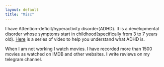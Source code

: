 ```yaml
---
layout: default
title: "Misc"
---
```


I have Attention-deficit/hyperactivity disorder(ADHD). It is a developmental disorder whose symptoms start in childhood(specifically from 3 to 7 years old). [Here](https://youtube.com/playlist?list=PLzBixSjmbc8eFl6UX5_wWGP8i0mAs-cvY) is a series of video to help you understand what ADHD is.

When I am not working I watch movies. I have recorded more than 1500 movies as watched on IMDB and other websites. I write reviews on my telegram channel.
